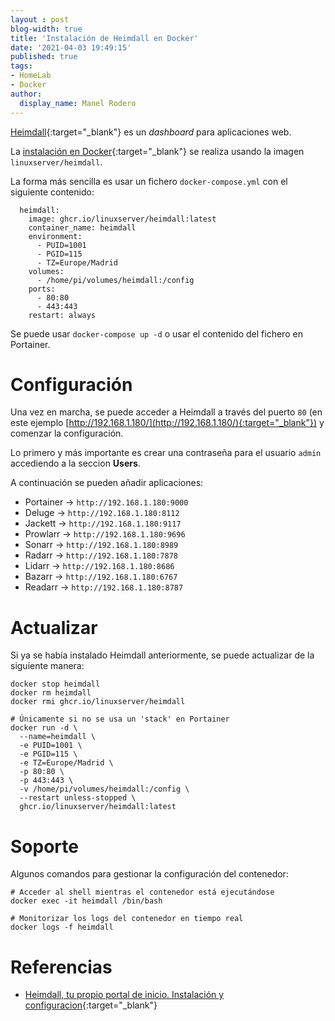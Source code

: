 ```yaml
---
layout : post
blog-width: true
title: 'Instalación de Heimdall en Docker'
date: '2021-04-03 19:49:15'
published: true
tags:
- HomeLab
- Docker
author:
  display_name: Manel Rodero
---
```


[Heimdall](https://heimdall.site/){:target="_blank"} es un _dashboard_ para aplicaciones web.

La [instalación en Docker](https://hub.docker.com/r/linuxserver/heimdall/){:target="_blank"} se realiza usando la imagen `linuxserver/heimdall`.

La forma más sencilla es usar un fichero `docker-compose.yml` con el siguiente contenido:

```docker
  heimdall:
    image: ghcr.io/linuxserver/heimdall:latest
    container_name: heimdall
    environment:
      - PUID=1001
      - PGID=115
      - TZ=Europe/Madrid
    volumes:
      - /home/pi/volumes/heimdall:/config    
    ports:
      - 80:80
      - 443:443
    restart: always
```

Se puede usar `docker-compose up -d` o usar el contenido del fichero en Portainer.

# Configuración

Una vez en marcha, se puede acceder a Heimdall a través del puerto `80` (en este ejemplo [http://192.168.1.180/](http://192.168.1.180/){:target="_blank"}) y comenzar la configuración.

Lo primero y más importante es crear una contraseña para el usuario `admin` accediendo a la seccion **Users**.

A continuación se pueden añadir aplicaciones:

* Portainer &rarr; `http://192.168.1.180:9000`
* Deluge &rarr; `http://192.168.1.180:8112`
* Jackett &rarr; `http://192.168.1.180:9117`
* Prowlarr &rarr; `http://192.168.1.180:9696`
* Sonarr &rarr; `http://192.168.1.180:8989`
* Radarr &rarr; `http://192.168.1.180:7878`
* Lidarr &rarr; `http://192.168.1.180:8686`
* Bazarr &rarr; `http://192.168.1.180:6767`
* Readarr &rarr; `http://192.168.1.180:8787`

# Actualizar

Si ya se había instalado Heimdall anteriormente, se puede actualizar de la siguiente manera:

```plaintext
docker stop heimdall
docker rm heimdall
docker rmi ghcr.io/linuxserver/heimdall

# Únicamente si no se usa un 'stack' en Portainer
docker run -d \
  --name=heimdall \
  -e PUID=1001 \
  -e PGID=115 \
  -e TZ=Europe/Madrid \
  -p 80:80 \
  -p 443:443 \
  -v /home/pi/volumes/heimdall:/config \
  --restart unless-stopped \
  ghcr.io/linuxserver/heimdall:latest
```

# Soporte

Algunos comandos para gestionar la configuración del contenedor:

```plaintext
# Acceder al shell mientras el contenedor está ejecutándose
docker exec -it heimdall /bin/bash

# Monitorizar los logs del contenedor en tiempo real
docker logs -f heimdall
```

# Referencias

* [Heimdall, tu propio portal de inicio. Instalación y configuracion](https://domology.es/heimdall-instalacion-y-configuracion/){:target="_blank"}
